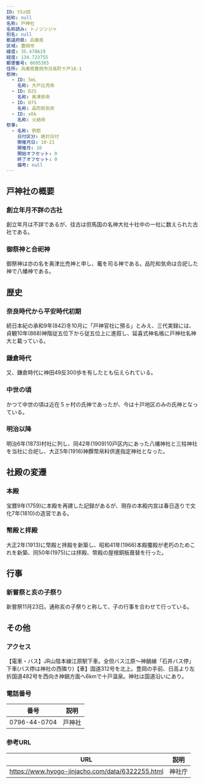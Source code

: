 ```yaml
---
ID: t5zQE
総称: null
名称: 戸神社
名称読み: トノジンジャ
別名: null
都道府県: 兵庫県
区域: 豊岡市
緯度: 35.478619
経度: 134.723755
郵便番号: 6695365
住所: 兵庫県豊岡市日高町十戸18-1
祭神:
  - ID: 5mL
    名称: 大戸比売命
  - ID: D2S
    名称: 奥津彦命
  - ID: O7S
    名称: 品陀和気命
  - ID: x6k
    名称: 火結命
祭事:
  - 名称: 例祭
    日付区分: 絶対日付
    開催月日: 10-21
    開催月: 10
    開始オフセット: 0
    終了オフセット: 0
    備考: null
---
```


## 戸神社の概要

### 創立年月不詳の古社

創立年月は不詳であるが、往古は但馬国の名神大社十社中の一社に数えられた古社である。

### 御祭神と合祀神

御祭神は亦の名を奥津比売神と申し、竃を司る神である。品陀和気命は合祀した神で八幡神である。

## 歴史

### 奈良時代から平安時代初期

続日本紀の承和9年(842)冬10月に「戸神官社に預る」とみえ、三代実録には、貞観10年(868)神階従五位下から従五位上に進叙し、延喜式神名帳に戸神社名神大と載っている。

### 鎌倉時代

又、鎌倉時代に神田49反300歩を有したとも伝えられている。

### 中世の頃

かつて中世の頃は近在５ヶ村の氏神であったが、今は十戸地区のみの氏神となっている。

### 明治以降

明治6年(1873)村社に列し、同42年(1909)10戸区内にあった八幡神社と三柱神社を当社に合祀し、大正5年(1916)神饌幣帛料供進指定神社となった。

## 社殿の変遷

### 本殿

宝暦9年(1759)に本殿を再建した記録があるが、現存の本殿内宮は春日造りで文化7年(1810)の造営である。

### 幣殿と拝殿

大正2年(1913)に幣殿と拝殿を新築し、昭和41年(1966)本殿覆殿が老朽のためこれを新築、同50年(1975)には拝殿、幣殿の屋根銅板葺替を行った。

## 行事

### 新嘗祭と亥の子祭り

新嘗祭11月23日。通称亥の子祭りと称して、子の行事を合わせて行っている。

## その他

### アクセス

【電車・バス】JR山陰本線江原駅下車。全但バス江原～神鍋線「石井バス停」下車(バス停は神社の西隣り)【車】国道312号を北上。豊岡の手前、日高より左折国道482号を西向き神鍋方面へ6kmで十戸温泉。神社は国道沿いにあり。

### 電話番号

| 番号         | 説明   |
| ------------ | ------ |
| 0796-44-0704 | 戸神社 |

### 参考URL

| URL                                              | 説明   |
| ------------------------------------------------ | ------ |
| https://www.hyogo-jinjacho.com/data/6322255.html | 神社庁 |
